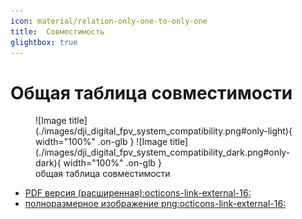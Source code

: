 ```yaml
---
icon: material/relation-only-one-to-only-one
title:  Совместимость
glightbox: true
---
```


# Общая таблица совместимости 

<figure markdown="span">
  ![Image title](./images/dji_digital_fpv_system_compatibility.png#only-light){ width="100%" .on-glb }
  ![Image title](./images/dji_digital_fpv_system_compatibility_dark.png#only-dark){ width="100%" .on-glb }
  <figcaption>oбщая таблица совместимости</figcaption>
</figure>

* <a href="https://djifpvdocs.b-cdn.net/dji_digital_fpv_system_compatibility.pdf" target="_blank">PDF версия (расширенная):octicons-link-external-16:</a>
* <a href="https://djifpvdocs.b-cdn.net/dji_digital_fpv_system_compatibility.png" target="_blank">полноразмерное изображение png:octicons-link-external-16:</a>